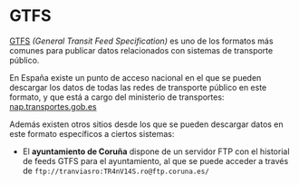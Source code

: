 # GTFS

[GTFS](https://gtfs.org) *(General Transit Feed Specification)* es uno de los formatos más comunes para publicar datos relacionados con sistemas de transporte público.

En España existe un punto de acceso nacional en el que se pueden descargar los datos de todas las redes de transporte público en este formato, y que está a cargo del ministerio de transportes: [nap.transportes.gob.es](https://nap.transportes.gob.es)

Además existen otros sitios desde los que se pueden descargar datos en este formato específicos a ciertos sistemas:

- El **ayuntamiento de Coruña** dispone de un servidor FTP con el historial de feeds GTFS para el ayuntamiento, al que se puede acceder a través de `ftp://tranviasro:TR4nV14S.ro@ftp.coruna.es/`
